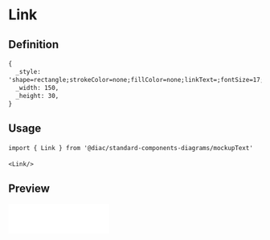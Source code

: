 # Link

## Definition

```
{
  _style: 'shape=rectangle;strokeColor=none;fillColor=none;linkText=;fontSize=17;fontColor=#0000ff;fontStyle=4;html=1;align=center;',
  _width: 150,
  _height: 30,
}
```

## Usage

```
import { Link } from '@diac/standard-components-diagrams/mockupText'

<Link/>
```

## Preview

<img src="./link.png" width="200"/>
